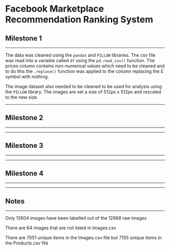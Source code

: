 # Facebook Marketplace Recommendation Ranking System

## **Milestone 1**
---
The data was cleaned using the `pandas` and `PILLOW` libraries. The csv file was read into a variable called `df` using the `pd.read_csv()` function. The prices column contains non-numerical values which need to be cleaned and to do this the `.replace()` function was applied to the column replacing the £ symbol with nothing.

The image dataset also needed to be cleaned to be used for analysis using the `PILLOW` library. The images are set a size of 512px x 512px and rescaled to the new size.

---
## **Milestone 2**
---


---
## **Milestone 3**
---


---
## **Milestone 4**
---


---

## **Notes**
---
Only 12604 images have been labelled out of the 12668 raw images

There are 64 images that are not listed in Images.csv

There are 7051 unique items in the Images.csv file but 7155 unique items in the Products.csv file